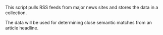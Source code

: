 This script pulls RSS feeds from major news sites and stores the data in a collection. 

The data will be used for determining close semantic matches from an article headline.
